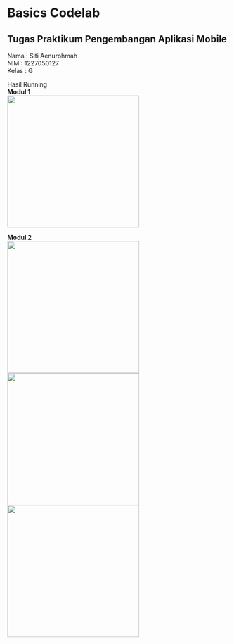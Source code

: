 # Basics Codelab

## Tugas Praktikum Pengembangan Aplikasi Mobile

Nama   : Siti Aenurohmah <br>
NIM    : 1227050127<br>
Kelas  : G <br>

Hasil Running<br>
**Modul 1**<br>
<img src="https://github.com/user-attachments/assets/9786fccb-f00b-490a-9855-e00679368234" width="300"> <br>

**Modul 2**<br>
<img src="https://github.com/user-attachments/assets/f6e0c2da-95ba-4c10-b0a8-2cba2eff7bae" width="300"> <br>
<img src="https://github.com/user-attachments/assets/e2fc1cef-5e9c-48ac-b7f5-627d89f79169" width="300"> <br>
<img src="https://github.com/user-attachments/assets/2255adbe-4843-484d-bf76-b782738c3b0f" width="300"> <br>
